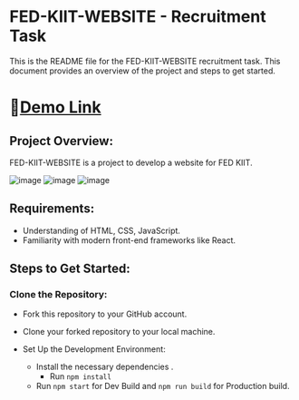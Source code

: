 
# FED-KIIT-WEBSITE - Recruitment Task
This is the README file for the FED-KIIT-WEBSITE recruitment task. This document provides an overview of the project and steps to get started.

# 🔗[Demo Link](https://fed-kiit-vin.netlify.app/)  
## Project Overview:

FED-KIIT-WEBSITE is a project to develop a website for FED KIIT. <br>

![image](https://github.com/VinamraSaurav/fed-kiit-website-project/assets/80186642/94bc8d19-b581-41a3-8d4c-f367274d53c9)
![image](https://github.com/VinamraSaurav/fed-kiit-website-project/assets/80186642/44236a93-3385-400c-af61-4b4ea16bcd32)
![image](https://github.com/VinamraSaurav/fed-kiit-website-project/assets/80186642/44ef4b12-2e3f-4392-a642-d2760cbed133)

## Requirements:

- Understanding of HTML, CSS, JavaScript.
- Familiarity with modern front-end frameworks like React.

## Steps to Get Started:

### Clone the Repository:

  - Fork this repository to your GitHub account.
  - Clone your forked repository to your local machine.
  - Set Up the Development Environment:

    - Install the necessary dependencies .
       - Run ```npm install```
    - Run ```npm start``` for Dev Build and ```npm run build``` for Production build.
